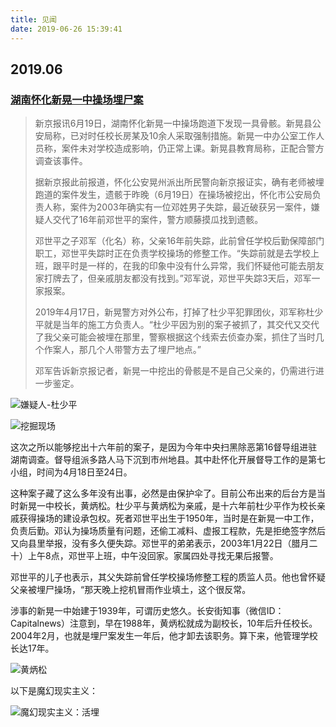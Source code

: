 ```yaml
---
title: 见闻
date: 2019-06-26 15:39:41
---
```


## 2019.06

### [湖南怀化新晃一中操场埋尸案](https://www.zhihu.com/question/330364174/answer/722536336)

> 新京报讯6月19日，湖南怀化新晃一中操场跑道下发现一具骨骸。新晃县公安局称，已对时任校长房某及10余人采取强制措施。新晃一中办公室工作人员称，案件未对学校造成影响，仍正常上课。新晃县教育局称，正配合警方调查该事件。
>
> 据新京报此前报道，怀化公安晃州派出所民警向新京报证实，确有老师被埋跑道的案件发生，遗骸于昨晚（6月19日）在操场被挖出，怀化市公安局负责人称，案件为2003年确实有一位邓姓男子失踪，最近破获另一案件，嫌疑人交代了16年前邓世平的案件，警方顺藤摸瓜找到遗骸。
>
> 邓世平之子邓军（化名）称，父亲16年前失踪，此前曾任学校后勤保障部门职工，邓世平失踪时正在负责学校操场的修整工作。“失踪前就是去学校上班，跟平时是一样的，在我的印象中没有什么异常，我们怀疑他可能去朋友家打牌去了，但亲戚朋友都没有找到。”邓军说，邓世平失踪3天后，邓军一家报案。
>
> 2019年4月17日，新晃警方对外公布，打掉了杜少平犯罪团伙，邓军称杜少平就是当年的施工方负责人。“杜少平因为别的案子被抓了，其交代又交代了我父亲可能会被埋在那里，警察根据这个线索去侦查办案，抓住了当时几个作案人，那几个人带警方去了埋尸地点。”
>
> 邓军告诉新京报记者，新晃一中挖出的骨骸是不是自己父亲的，仍需进行进一步鉴定。

![嫌疑人-杜少平](https://pic1.zhimg.com/80/v2-d409b53a36855752427b6f620d0ff4d5_hd.jpg)

![挖掘现场](https://pic2.zhimg.com/80/v2-eed7891ea2a307f133069f30c96d96b5_hd.jpg)

这次之所以能够挖出十六年前的案子，是因为今年中央扫黑除恶第16督导组进驻湖南调查。督导组派多路人马下沉到市州地县。其中赴怀化开展督导工作的是第七小组，时间为4月18日至24日。

这种案子藏了这么多年没有出事，必然是由保护伞了。目前公布出来的后台方是当时新晃一中校长，黄炳松。杜少平与黄炳松为亲戚，是十六年前杜少平作为校长亲戚获得操场的建设承包权。死者邓世平出生于1950年，当时是在新晃一中工作，负责后勤。邓认为操场质量有问题，还偷工减料、虚报工程款，先是拒绝签字然后又向县里举报，没有多久便失踪。邓世平的弟弟表示，2003年1月22日（腊月二十）上午8点，邓世平上班，中午没回家。家属四处寻找无果后报警。

邓世平的儿子也表示，其父失踪前曾任学校操场修整工程的质监人员。他也曾怀疑父亲被埋尸操场，“那天晚上挖机冒雨作业填土，这个很反常。

涉事的新晃一中始建于1939年，可谓历史悠久。长安街知事（微信ID：Capitalnews）注意到，早在1988年，黄炳松就成为副校长，10年后升任校长。2004年2月，也就是埋尸案发生一年后，他才卸去该职务。算下来，他管理学校长达17年。

![黄炳松](https://pic3.zhimg.com/80/v2-435ca94a8cb1dcf4ae753ea37fea90cc_hd.jpg)

以下是魔幻现实主义：

![魔幻现实主义：活埋](https://pic3.zhimg.com/80/v2-57b78d05c4e67636f1c363681cff9c4c_hd.jpg)
